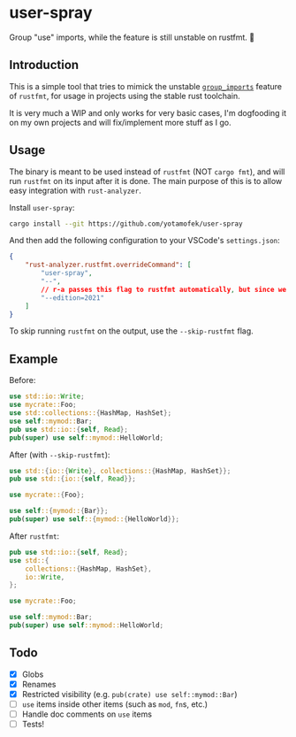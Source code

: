 # user-spray
Group "use" imports, while the feature is still unstable on rustfmt. 🔫

## Introduction

This is a simple tool that tries to mimick the unstable [`group_imports`](https://rust-lang.github.io/rustfmt/?version=v1.6.0&search=#group_imports) feature of `rustfmt`, for usage in projects using the stable rust toolchain.

It is very much a WIP and only works for very basic cases, I'm dogfooding it on my own projects and will fix/implement more stuff as I go.

## Usage

The binary is meant to be used instead of `rustfmt` (NOT `cargo fmt`), and will run `rustfmt` on its input after it is done. The main purpose of this is to allow easy integration with `rust-analyzer`.

Install `user-spray`:
```sh
cargo install --git https://github.com/yotamofek/user-spray
```

And then add the following configuration to your VSCode's `settings.json`:
```json
{
    "rust-analyzer.rustfmt.overrideCommand": [
        "user-spray",
        "--",
        // r-a passes this flag to rustfmt automatically, but since we override the command we need to add it manually
        "--edition=2021"
    ]
}
```

To skip running `rustfmt` on the output, use the `--skip-rustfmt` flag.

## Example

Before:
```rust
use std::io::Write;
use mycrate::Foo;
use std::collections::{HashMap, HashSet};
use self::mymod::Bar;
pub use std::io::{self, Read};
pub(super) use self::mymod::HelloWorld;
```

After (with `--skip-rustfmt`):
```rust
use std::{io::{Write}, collections::{HashMap, HashSet}};
pub use std::{io::{self, Read}};

use mycrate::{Foo};

use self::{mymod::{Bar}};
pub(super) use self::{mymod::{HelloWorld}};
```

After `rustfmt`:
```rust
pub use std::io::{self, Read};
use std::{
    collections::{HashMap, HashSet},
    io::Write,
};

use mycrate::Foo;

use self::mymod::Bar;
pub(super) use self::mymod::HelloWorld;
```

## Todo

- [X] Globs
- [X] Renames
- [X] Restricted visibility (e.g. `pub(crate) use self::mymod::Bar`)
- [ ] `use` items inside other items (such as `mod`, `fn`s, etc.)
- [ ] Handle doc comments on `use` items
- [ ] Tests!

